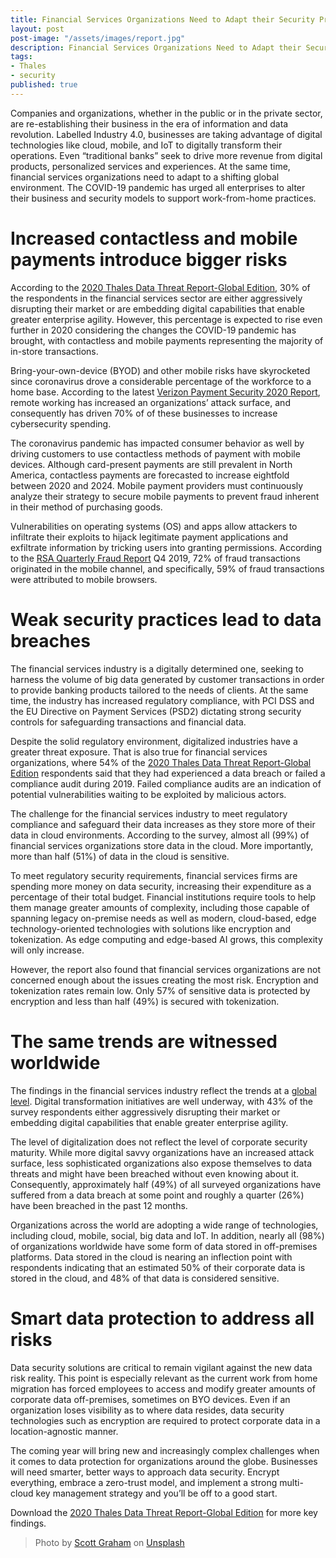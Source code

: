 ```yaml
---
title: Financial Services Organizations Need to Adapt their Security Practices to the Shifting Environment
layout: post
post-image: "/assets/images/report.jpg"
description: Financial Services Organizations Need to Adapt their Security Practices to the Shifting Environment
tags:
- Thales
- security
published: true
---
```


Companies and organizations, whether in the public or in the private sector, are re-establishing their business in the era of information and data revolution. Labelled Industry 4.0, businesses are taking advantage of digital technologies like cloud, mobile, and IoT to digitally transform their operations. Even “traditional banks” seek to drive more revenue from digital products, personalized services and experiences. At the same time, financial services organizations need to adapt to a shifting global environment. The COVID-19 pandemic has urged all enterprises to alter their business and security models to support work-from-home practices.

# Increased contactless and mobile payments introduce bigger risks

According to the [2020 Thales Data Threat Report-Global Edition](https://cpl.thalesgroup.com/data-threat-report), 30% of the respondents in the financial services sector are either aggressively disrupting their market or are embedding digital capabilities that enable greater enterprise agility. However, this percentage is expected to rise even further in 2020 considering the changes the COVID-19 pandemic has brought, with contactless and mobile payments representing the majority of in-store transactions.

Bring-your-own-device (BYOD) and other mobile risks have skyrocketed since coronavirus drove a considerable percentage of the workforce to a home base. According to the latest [Verizon Payment Security 2020 Report](https://enterprise.verizon.com/en-gb/resources/reports/payment-security-report/), remote working has increased an organizations’ attack surface, and consequently has driven 70% of of these businesses to increase cybersecurity spending.

The coronavirus pandemic has impacted consumer behavior as well by driving customers to use contactless methods of payment with mobile devices. Although card-present payments are still prevalent in North America, contactless payments are forecasted to increase eightfold between 2020 and 2024. Mobile payment providers must continuously analyze their strategy to secure mobile payments to prevent fraud inherent in their method of purchasing goods.

Vulnerabilities on operating systems (OS) and apps allow attackers to infiltrate their exploits to hijack legitimate payment applications and exfiltrate information by tricking users into granting permissions. According to the [RSA Quarterly Fraud Report](https://www.rsa.com/en-us/offers/rsa-fraud-report-q4-2019) Q4 2019, 72% of fraud transactions originated in the mobile channel, and specifically, 59% of fraud transactions were attributed to mobile browsers.

# Weak security practices lead to data breaches

The financial services industry is a digitally determined one, seeking to harness the volume of big data generated by customer transactions in order to provide banking products tailored to the needs of clients. At the same time, the industry has increased regulatory compliance, with PCI DSS and the EU Directive on Payment Services (PSD2) dictating strong security controls for safeguarding transactions and financial data.

Despite the solid regulatory environment, digitalized industries have a greater threat exposure. That is also true for financial services organizations, where 54% of the [2020 Thales Data Threat Report-Global Edition](https://cpl.thalesgroup.com/data-threat-report) respondents said that they had experienced a data breach or failed a compliance audit during 2019. Failed compliance audits are an indication of potential vulnerabilities waiting to be exploited by malicious actors.

The challenge for the financial services industry to meet regulatory compliance and safeguard their data increases as they store more of their data in cloud environments. According to the survey, almost all (99%) of financial services organizations store data in the cloud. More importantly, more than half (51%) of data in the cloud is sensitive.

To meet regulatory security requirements, financial services firms are spending more money on data security, increasing their expenditure as a percentage of their total budget. Financial institutions require tools to help them manage greater amounts of complexity, including those capable of spanning legacy on-premise needs as well as modern, cloud-based, edge technology-oriented technologies with solutions like encryption and tokenization. As edge computing and edge-based AI grows, this complexity will only increase.

However, the report also found that financial services organizations are not concerned enough about the issues creating the most risk. Encryption and tokenization rates remain low. Only 57% of sensitive data is protected by encryption and less than half (49%) is secured with tokenization.

# The same trends are witnessed worldwide

The findings in the financial services industry reflect the trends at a [global level](https://cpl.thalesgroup.com/data-threat-report). Digital transformation initiatives are well underway, with 43% of the survey respondents either aggressively disrupting their market or embedding digital capabilities that enable greater enterprise agility.

The level of digitalization does not reflect the level of corporate security maturity. While more digital savvy organizations have an increased attack surface, less sophisticated organizations also expose themselves to data threats and might have been breached without even knowing about it. Consequently, approximately half (49%) of all surveyed organizations have suffered from a data breach at some point and roughly a quarter (26%) have been breached in the past 12 months.

Organizations across the world are adopting a wide range of technologies, including cloud, mobile, social, big data and IoT. In addition, nearly all (98%) of organizations worldwide have some form of data stored in off-premises platforms. Data stored in the cloud is nearing an inflection point with respondents indicating that an estimated 50% of their corporate data is stored in the cloud, and 48% of that data is considered sensitive.

# Smart data protection to address all risks
Data security solutions are critical to remain vigilant against the new data risk reality. This point is especially relevant as the current work from home migration has forced employees to access and modify greater amounts of corporate data off-premises, sometimes on BYO devices. Even if an organization loses visibility as to where data resides, data security technologies such as encryption are required to protect corporate data in a location-agnostic manner.

The coming year will bring new and increasingly complex challenges when it comes to data protection for organizations around the globe. Businesses will need smarter, better ways to approach data security. Encrypt everything, embrace a zero-trust model, and implement a strong multi-cloud key management strategy and you’ll be off to a good start.

Download the [2020 Thales Data Threat Report-Global Edition](https://cpl.thalesgroup.com/data-threat-report) for more key findings.

> Photo by <a href="https://unsplash.com/@homajob?utm_source=unsplash&utm_medium=referral&utm_content=creditCopyText">Scott Graham</a> on <a href="https://unsplash.com/s/photos/report?utm_source=unsplash&utm_medium=referral&utm_content=creditCopyText">Unsplash</a>
  